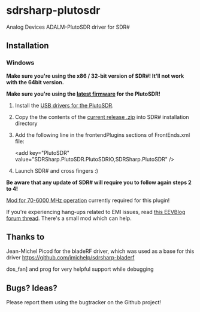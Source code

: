 # sdrsharp-plutosdr

Analog Devices ADALM-PlutoSDR driver for SDR#

## Installation

### Windows

**Make sure you're using the x86 / 32-bit version of SDR#! It'll not work with the 64bit version.**

**Make sure you're using the [latest firmware](https://wiki.analog.com/university/tools/pluto/users/firmware) for the PlutoSDR!**

1. Install the [USB drivers for the PlutoSDR](https://github.com/analogdevicesinc/plutosdr-m2k-drivers-win/releases). 

2. Copy the the contents of the [current release .zip](https://github.com/Manawyrm/sdrsharp-plutosdr/releases) into SDR# installation directory
3. Add the following line in the frontendPlugins sections of FrontEnds.xml file:

	&lt;add key="PlutoSDR" value="SDRSharp.PlutoSDR.PlutoSDRIO,SDRSharp.PlutoSDR" /&gt;

4. Launch SDR# and cross fingers :)

**Be aware that any update of SDR# will require you to follow again steps 2 to 4!**

[Mod for 70-6000 MHz operation](https://wiki.analog.com/university/tools/pluto/users/customizing#updating_to_the_ad9364) currently required for this plugin! 

If you're experiencing hang-ups related to EMI issues, read [this EEVBlog forum thread](http://www.eevblog.com/forum/rf-microwave/adalm-pluto-sdr/msg1616398/?PHPSESSID=ed6k84e445fqhpoe1nupgic3r3#msg1616398). There's a small mod which can help.  

## Thanks to 

Jean-Michel Picod for the bladeRF driver, which was used as a base for this driver
https://github.com/jmichelp/sdrsharp-bladerf

dos_fan] and prog for very helpful support while debugging

## Bugs? Ideas?

Please report them using the bugtracker on the Github project!
